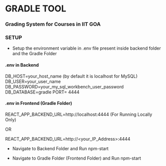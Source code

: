 # GRADLE TOOL

### Grading System for Courses in IIT GOA

### SETUP

* Setup the environment variable in .env file present inside backend folder and the Gradle Folder
#### .env in Backend

DB_HOST=your_host_name (by default it is localhost for MySQL)
DB_USER=your_user_name
DB_PASSWORD=your_my_sql_workbench_user_password
DB_DATABASE=gradle
PORT= 4444

#### .env in Frontend (Gradle Folder)

REACT_APP_BACKEND_URL=http://localhost:4444 (For Running Locally Only)

OR

REACT_APP_BACKEND_URL=http://<your_IP_Address>:4444

* Navigate to Backend Folder and Run npm-start

* Navigate to Gradle Folder (Frontend Folder) and Run npm-start
